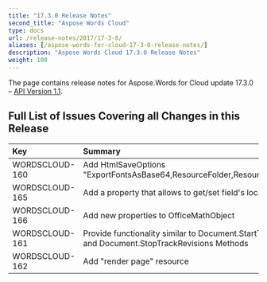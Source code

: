 ```yaml
---
title: "17.3.0 Release Notes"
second_title: "Aspose Words Cloud"
type: docs
url: /release-notes/2017/17-3-0/
aliases: [/aspose-words-for-cloud-17-3-0-release-notes/]
description: "Aspose Words Cloud 17.3.0 Release Notes"
weight: 100
---
```


The page contains release notes for Aspose.Words for Cloud update 17.3.0 – [API Version 1.1](http://api.aspose.com/v1.1/swagger/ui/index).

## Full List of Issues Covering all Changes in this Release

|Key|Summary|Category|
| :- | :- | :- |
|WORDSCLOUD-160|Add HtmlSaveOptions "ExportFontsAsBase64,ResourceFolder,ResourceFolderAlias"|Enhancement|
|WORDSCLOUD-165|Add a property that allows to get/set field's locale:|Enhancement|
|WORDSCLOUD-166|Add new properties to OfficeMathObject|Enhancement|
|WORDSCLOUD-161|Provide functionality similar to Document.StartTrackRevisions and Document.StopTrackRevisions Methods|Feature|
|WORDSCLOUD-162|Add "render page" resource|Feature|

